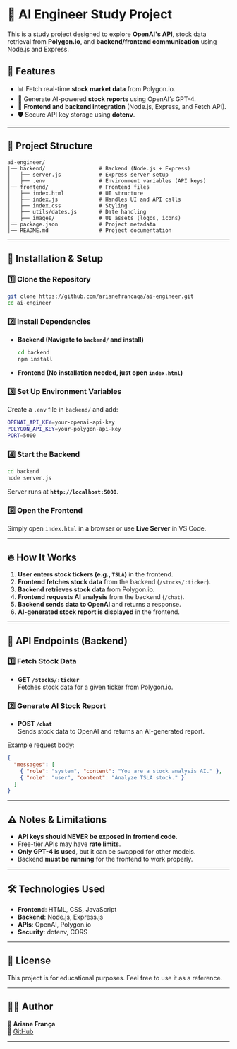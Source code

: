 # 🚀 AI Engineer Study Project

This is a study project designed to explore **OpenAI's API**, stock data retrieval from **Polygon.io**, and **backend/frontend communication** using Node.js and Express.

## 📜 Features
- 📊 Fetch real-time **stock market data** from Polygon.io.
- 🧠 Generate AI-powered **stock reports** using OpenAI’s GPT-4.
- 🔄 **Frontend and backend integration** (Node.js, Express, and Fetch API).
- 🛡️ Secure API key storage using **dotenv**.

---

## 📂 Project Structure
```
ai-engineer/
│── backend/                 # Backend (Node.js + Express)
│   ├── server.js            # Express server setup
│   ├── .env                 # Environment variables (API keys)
│── frontend/                # Frontend files
│   ├── index.html           # UI structure
│   ├── index.js             # Handles UI and API calls
│   ├── index.css            # Styling
│   ├── utils/dates.js       # Date handling
│   ├── images/              # UI assets (logos, icons)
│── package.json             # Project metadata
│── README.md                # Project documentation
```

---

## 🔧 Installation & Setup

### 1️⃣ Clone the Repository
```sh
git clone https://github.com/arianefrancaqa/ai-engineer.git
cd ai-engineer
```

### 2️⃣ Install Dependencies
- **Backend (Navigate to `backend/` and install)**
  ```sh
  cd backend
  npm install
  ```
- **Frontend (No installation needed, just open `index.html`)**

### 3️⃣ Set Up Environment Variables
Create a `.env` file in `backend/` and add:
```sh
OPENAI_API_KEY=your-openai-api-key
POLYGON_API_KEY=your-polygon-api-key
PORT=5000
```

### 4️⃣ Start the Backend
```sh
cd backend
node server.js
```
Server runs at **`http://localhost:5000`**.

### 5️⃣ Open the Frontend
Simply open `index.html` in a browser or use **Live Server** in VS Code.

---

## 🔥 How It Works
1. **User enters stock tickers (e.g., `TSLA`)** in the frontend.
2. **Frontend fetches stock data** from the backend (`/stocks/:ticker`).
3. **Backend retrieves stock data** from Polygon.io.
4. **Frontend requests AI analysis** from the backend (`/chat`).
5. **Backend sends data to OpenAI** and returns a response.
6. **AI-generated stock report is displayed** in the frontend.

---

## 🚀 API Endpoints (Backend)
### 1️⃣ Fetch Stock Data
- **GET `/stocks/:ticker`**  
  Fetches stock data for a given ticker from Polygon.io.

### 2️⃣ Generate AI Stock Report
- **POST `/chat`**  
  Sends stock data to OpenAI and returns an AI-generated report.

Example request body:
```json
{
  "messages": [
    { "role": "system", "content": "You are a stock analysis AI." },
    { "role": "user", "content": "Analyze TSLA stock." }
  ]
}
```

---

## ⚠️ Notes & Limitations
- **API keys should NEVER be exposed in frontend code.**
- Free-tier APIs may have **rate limits**.
- **Only GPT-4 is used**, but it can be swapped for other models.
- Backend **must be running** for the frontend to work properly.

---

## 🛠️ Technologies Used
- **Frontend**: HTML, CSS, JavaScript  
- **Backend**: Node.js, Express.js  
- **APIs**: OpenAI, Polygon.io  
- **Security**: dotenv, CORS  

---

## 📄 License
This project is for educational purposes. Feel free to use it as a reference.  

---

## 👩‍💻 Author
👤 **Ariane França**  
🔗 [GitHub](https://github.com/arianefrancaqa)  

---


